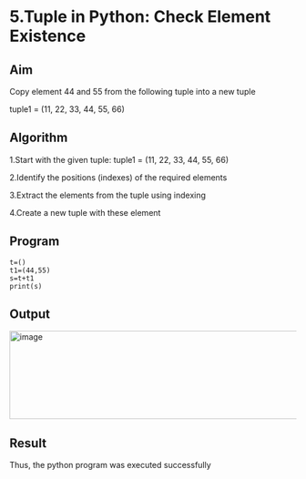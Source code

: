 

# 5.Tuple in Python: Check Element Existence

##  Aim
Copy element 44 and 55 from the following tuple into a new tuple

tuple1 = (11, 22, 33, 44, 55, 66)



##  Algorithm


1.Start with the given tuple:
tuple1 = (11, 22, 33, 44, 55, 66)

2.Identify the positions (indexes) of the required elements

3.Extract the elements from the tuple using indexing

4.Create a new tuple with these element
##  Program
```
t=()
t1=(44,55)
s=t+t1
print(s)
```
## Output

<img width="511" height="155" alt="image" src="https://github.com/user-attachments/assets/286033c2-0178-4254-b481-e76aac8914ca" />

## Result
Thus, the python program was executed successfully
